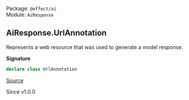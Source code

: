 Package: `@effect/ai`<br />
Module: `AiResponse`<br />

## AiResponse.UrlAnnotation

Represents a web resource that was used to generate a model response.

**Signature**

```ts
declare class UrlAnnotation
```

[Source](https://github.com/Effect-TS/effect/tree/main/packages/ai/ai/src/AiResponse.ts#L303)

Since v1.0.0
